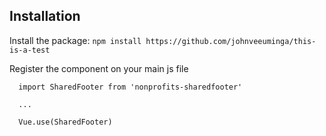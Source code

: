 ## Installation
Install the package:
`npm install https://github.com/johnveeuminga/this-is-a-test`

Register the component on your main js file
```
  import SharedFooter from 'nonprofits-sharedfooter'
  
  ...

  Vue.use(SharedFooter)
```